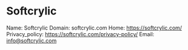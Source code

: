 
# Softcrylic

Name: Softcrylic
Domain: softcrylic.com
Home: https://softcrylic.com/
Privacy_policy: https://softcrylic.com/privacy-policy/
Email: info@softcrylic.com

